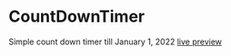 # CountDownTimer
Simple count down timer till January 1, 2022
[live preview](https://ramira4.github.io/CountDownTimer/)
